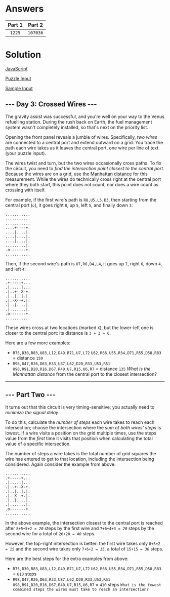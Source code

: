 # Answers

Part 1 | Part 2
:---: | :---:
`1225` | `107036`

# Solution

[JavaScript](./day3.js)

[Puzzle Input](./input.txt)

[Sample Input](./sample.txt)

## --- Day 3: Crossed Wires ---

The gravity assist was successful, and you're well on your way to the Venus refuelling station. During the rush back on Earth, the fuel management system wasn't completely installed, so that's next on the priority list.

Opening the front panel reveals a jumble of wires. Specifically, _two wires_ are connected to a central port and extend outward on a grid. You trace the path each wire takes as it leaves the central port, one wire per line of text (your puzzle input).

The wires twist and turn, but the two wires occasionally cross paths. To fix the circuit, you need to _find the intersection point closest to the central port_. Because the wires are on a grid, use the [Manhattan distance](https://en.wikipedia.org/wiki/Taxicab_geometry) for this measurement. While the wires do technically cross right at the central port where they both start, this point does not count, nor does a wire count as crossing with itself.

For example, if the first wire's path is `R8,U5,L5,D3`, then starting from the central port (`o`), it goes right `8`, up `5`, left `5`, and finally down `3`:

    ...........
    ...........
    ...........
    ....+----+.
    ....|....|.
    ....|....|.
    ....|....|.
    .........|.
    .o-------+.
    ...........
Then, if the second wire's path is `U7,R6,D4,L4`, it goes up `7`, right `6`, down `4`, and left `4`:

    ...........
    .+-----+...
    .|.....|...
    .|..+--X-+.
    .|..|..|.|.
    .|.-X--+.|.
    .|..|....|.
    .|.......|.
    .o-------+.
    ...........
These wires cross at two locations (marked `X`), but the lower-left one is closer to the central port: its distance is `3 + 3 = 6`.

Here are a few more examples:

-   `R75,D30,R83,U83,L12,D49,R71,U7,L72`
    `U62,R66,U55,R34,D71,R55,D58,R83` = distance `159`
-   `R98,U47,R26,D63,R33,U87,L62,D20,R33,U53,R51`
    `U98,R91,D20,R16,D67,R40,U7,R15,U6,R7` = distance `135`
_What is the Manhattan distance_ from the central port to the closest intersection?

-------------------------------

## --- Part Two ---

It turns out that this circuit is very timing-sensitive; you actually need to _minimize the signal delay_.

To do this, calculate the _number of steps_ each wire takes to reach each intersection; choose the intersection where the _sum of both wires' steps_ is lowest. If a wire visits a position on the grid multiple times, use the steps value from the _first_ time it visits that position when calculating the total value of a specific intersection.

The number of steps a wire takes is the total number of grid squares the wire has entered to get to that location, including the intersection being considered. Again consider the example from above:

    ...........
    .+-----+...
    .|.....|...
    .|..+--X-+.
    .|..|..|.|.
    .|.-X--+.|.
    .|..|....|.
    .|.......|.
    .o-------+.
    ...........
In the above example, the intersection closest to the central port is reached after `8+5+5+2 = `_`20`_ steps by the first wire and `7+6+4+3 = `_`20`_ steps by the second wire for a total of `20+20 = `_`40`_ steps.

However, the top-right intersection is better: the first wire takes only `8+5+2 = `_`15`_ and the second wire takes only `7+6+2 = `_`15`_, a total of `15+15 = `_`30`_ steps.

Here are the best steps for the extra examples from above:

-   `R75,D30,R83,U83,L12,D49,R71,U7,L72`
    `U62,R66,U55,R34,D71,R55,D58,R83` = `610` steps
-   `R98,U47,R26,D63,R33,U87,L62,D20,R33,U53,R51`
    `U98,R91,D20,R16,D67,R40,U7,R15,U6,R7` = `410` steps
`What is the fewest combined steps the wires must take to reach an intersection?`